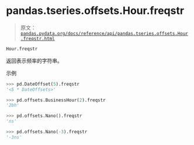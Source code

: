 # pandas.tseries.offsets.Hour.freqstr

> 原文：[`pandas.pydata.org/docs/reference/api/pandas.tseries.offsets.Hour.freqstr.html`](https://pandas.pydata.org/docs/reference/api/pandas.tseries.offsets.Hour.freqstr.html)

```py
Hour.freqstr
```

返回表示频率的字符串。

示例

```py
>>> pd.DateOffset(5).freqstr
'<5 * DateOffsets>' 
```

```py
>>> pd.offsets.BusinessHour(2).freqstr
'2bh' 
```

```py
>>> pd.offsets.Nano().freqstr
'ns' 
```

```py
>>> pd.offsets.Nano(-3).freqstr
'-3ns' 
```
